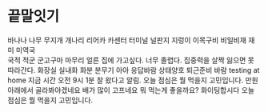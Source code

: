 # 끝말잇기

바나나
나무
무지개
개나리
리어카
카센터
터미널
널판지
지렁이
이목구비
비일비재
재미
미역국  
국적
적군
군고구마
마무리
얼른 집에 가고싶다.
너무 졸렵다.
집중력을 살짝 잃으면 못 따라간다.
화장실
실내화
화분
분무기
아아 응답바람
상태양호 퇴근준비 바람
testing at home
지금 시간 오전 9시 1분 찰 왔다고 알림.
오늘 점심은 뭘 먹을지 고민입니다.
만원 아래에서 골라봐야겠네요
배가 많이 고프네요
뭐 먹는게 좋을까요?
화이팅합시다
오늘 점심은 뭘 먹을지 고민입니다.